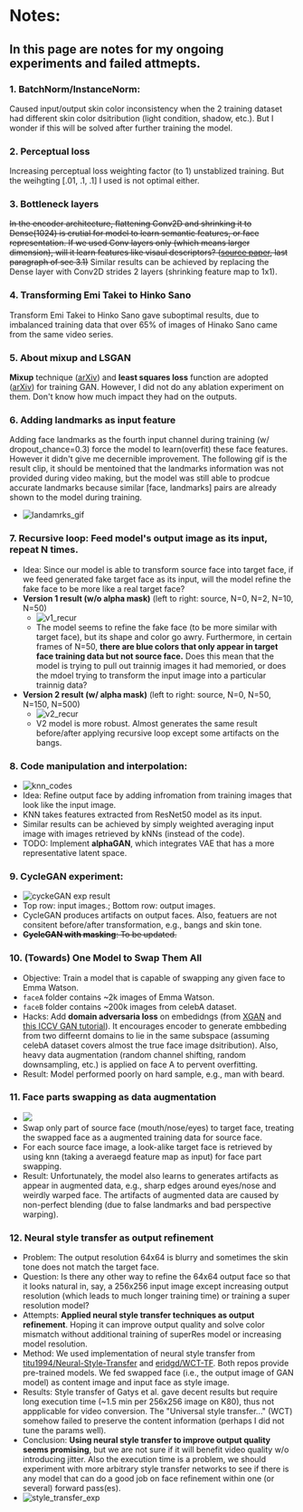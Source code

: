 # Notes:
## In this page are notes for my ongoing experiments and failed attmepts.
### 1. BatchNorm/InstanceNorm: 
Caused input/output skin color inconsistency when the 2 training dataset had different skin color dsitribution (light condition, shadow, etc.). But I wonder if this will be solved after further training the model.

### 2. Perceptual loss
Increasing perceptual loss weighting factor (to 1) unstablized training. But the weihgting [.01, .1, .1] I used is not optimal either.

### 3. Bottleneck layers
~~In the encoder architecture, flattening Conv2D and shrinking it to Dense(1024) is crutial for model to learn semantic features, or face representation. If we used Conv layers only (which means larger dimension), will it learn features like visaul descriptors? ([source paper](https://arxiv.org/abs/1706.02932v2), last paragraph of sec 3.1)~~ Similar results can be achieved by replacing the Dense layer with Conv2D strides 2 layers (shrinking feature map to 1x1).

### 4. Transforming Emi Takei to Hinko Sano
Transform Emi Takei to Hinko Sano gave suboptimal results, due to imbalanced training data that over 65% of images of Hinako Sano came from the same video series.

### 5. About mixup and LSGAN
**Mixup** technique ([arXiv](https://arxiv.org/abs/1710.09412)) and **least squares loss** function are adopted ([arXiv](https://arxiv.org/abs/1712.06391)) for training GAN. However, I did not do any ablation experiment on them. Don't know how much impact they had on the outputs.

### 6. Adding landmarks as input feature
Adding face landmarks as the fourth input channel during training (w/ dropout_chance=0.3) force the model to learn(overfit) these face features. However it didn't give me decernible improvement. The following gif is the result clip, it should be mentoined that the landmarks information was not provided during video making, but the model was still able to prodcue accurate landmarks because similar [face, landmarks] pairs are already shown to the model during training.
  - ![landamrks_gif](https://www.dropbox.com/s/ek8y5fued7irq1j/sh_test_clipped4_lms_comb.gif?raw=1)

### 7. **Recursive loop:** Feed model's output image as its input, **repeat N times**.
  - Idea: Since our model is able to transform source face into target face, if we feed generated fake target face as its input, will the model refine the fake face to be more like a real target face?
  - **Version 1 result (w/o alpha mask)** (left to right: source, N=0, N=2, N=10, N=50)
    - ![v1_recur](https://www.dropbox.com/s/hha2w2n4dh49a1k/v1_comb.gif?raw=1)
    - The model seems to refine the fake face (to be more similar with target face), but its shape and color go awry. Furthermore, in certain frames of N=50, **there are blue colors that only appear in target face training data but not source face.** Does this mean that the model is trying to pull out trainnig images it had memoried, or does the mdoel trying to transform the input image into a particular trainnig data?
  - **Version 2 result (w/ alpha mask)** (left to right: source, N=0, N=50, N=150, N=500)
    - ![v2_recur](https://www.dropbox.com/s/zfl8zjlfv2srysx/v2_comb.gif?raw=1)
    - V2 model is more robust. Almost generates the same result before/after applying recursive loop except some artifacts on the bangs.

### 8. **Code manipulation and interpolation**: 
  - ![knn_codes](https://www.dropbox.com/s/a3o1cvqts83h4fl/knn_code_fit.jpg?raw=1)
  - Idea: Refine output face by adding infromation from training images that look like the input image.
  - KNN takes features extracted from ResNet50 model as its input.
  - Similar results can be achieved by simply weighted averaging input image with images retrieved by kNNs (instead of the code).
  - TODO: Implement **alphaGAN**, which integrates VAE that has a more representative latent space.

### 9. **CycleGAN experiment**:
  - ![cyckeGAN exp result](https://www.dropbox.com/s/rj7gi5yft6yw7ng/cycleGAN_exp.JPG?raw=1)
  - Top row: input images.; Bottom row: output images.
  - CycleGAN produces artifacts on output faces. Also, featuers are not consitent before/after transformation, e.g., bangs and skin tone.
  - ~~**CycleGAN with masking**: To be updated.~~

### 10. **(Towards) One Model to Swap Them All**
  - Objective: Train a model that is capable of swapping any given face to Emma Watson.
  - `faceA` folder contains ~2k images of Emma Watson.
  - `faceB` folder contains ~200k images from celebA dataset.
  - Hacks: Add **domain adversaria loss** on embedidngs (from [XGAN](https://arxiv.org/abs/1711.05139) and [this ICCV GAN tutorial](https://youtu.be/uUUvieVxCMs?t=18m59s)). It encourages encoder to generate embbeding from two diffeernt domains to lie in the same subspace (assuming celebA dataset covers almost the true face image dsitribution). Also, heavy data augmentation (random channel shifting, random downsampling, etc.) is applied on face A to pervent overfitting.
  - Result: Model performed poorly on hard sample, e.g., man with beard.

### 11. **Face parts swapping as data augmentation**
  - ![](https://www.dropbox.com/s/1l9n1ple6ymxy8b/data_augm_flowchart.jpg?raw=1)
  - Swap only part of source face (mouth/nose/eyes) to target face, treating the swapped face as a augmented training data for source face.
  - For each source face image, a look-alike target face is retrieved by using knn (taking a averaegd feature map as input) for face part swapping.
  - Result: Unfortunately, the model also learns to generates artifacts as appear in augmented data, e.g., sharp edges around eyes/nose and weirdly warped face. The artifacts of augmented data are caused by non-perfect blending (due to false landmarks and bad perspective warping).

### 12. Neural style transfer as output refinement
  - Problem: The output resolution 64x64 is blurry and sometimes the skin tone does not match the target face. 
  - Question: Is there any other way to refine the 64x64 output face so that it looks natural in, say, a 256x256 input image except increasing output resolution (which leads to much longer training time) or training a super resolution model?
  - Attempts: **Applied neural style transfer techniques as output refinement**. Hoping it can improve output quality and solve color mismatch without additional training of superRes model or increasing model resolution. 
  - Method: We used implementation of neural style transfer from [titu1994/Neural-Style-Transfer](https://github.com/titu1994/Neural-Style-Transfer) and [eridgd/WCT-TF](https://github.com/eridgd/WCT-TF). Both repos provide pre-trained models. We fed swapped face (i.e., the output image of GAN model) as content image and input face as style image.
  - Results: Style transfer of Gatys et al. gave decent results but require long execution time (~1.5 min per 256x256 image on K80), thus not appplicable for video conversion. The "Universal style transfer..." (WCT) somehow failed to preserve the content information (perhaps I did not tune the params well).
  - Conclusion: **Using neural style transfer to improve output quality seems promising**, but we are not sure if it will benefit video quality w/o introducing jitter. Also the execution time is a problem, we should experiment with more arbitrary style transfer networks to see if there is any model that can do a good job on face refinement within one (or several) forward pass(es).
  - ![style_transfer_exp](https://www.dropbox.com/s/r00q5zxojxjofde/style_transfer_comp.png?raw=1)

